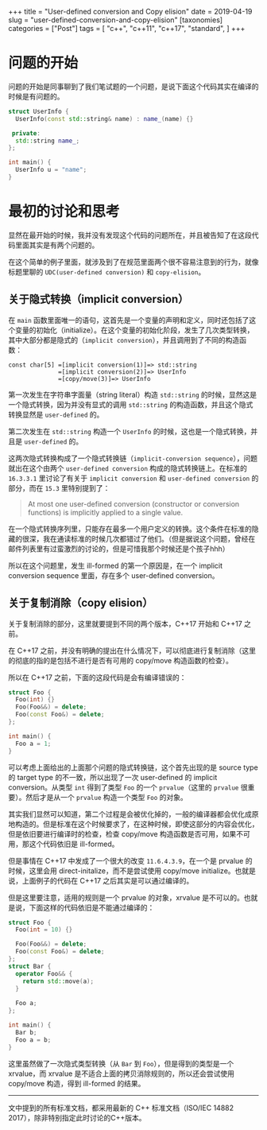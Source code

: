+++
title = "User-defined conversion and Copy elision"
date = 2019-04-19
slug = "user-defined-conversion-and-copy-elision"
[taxonomies]
categories =  ["Post"]
tags = [
  "c++",
  "c++11",
  "c++17",
  "standard",
]
+++


# 问题的开始

问题的开始是同事聊到了我们笔试题的一个问题，是说下面这个代码其实在编译的时候是有问题的。

```cpp
struct UserInfo {
  UserInfo(const std::string& name) : name_(name) {}

 private:
  std::string name_;
};

int main() {
  UserInfo u = "name";
}
```

# 最初的讨论和思考

显然在最开始的时候，我并没有发现这个代码的问题所在，并且被告知了在这段代码里面其实是有两个问题的。

在这个简单的例子里面，就涉及到了在规范里面两个很不容易注意到的行为，就像标题里聊的 `UDC(user-defined conversion)` 和 `copy-elision`。

## 关于隐式转换（implicit conversion）

在 `main` 函数里面唯一的语句，这首先是一个变量的声明和定义，同时还包括了这个变量的初始化（initialize）。在这个变量的初始化阶段，发生了几次类型转换，其中大部分都是隐式的（`implicit conversion`），并且调用到了不同的构造函数：

```
const char[5] =[implicit conversion(1)]=> std::string
              =[implicit conversion(2)]=> UserInfo
              =[copy/move(3)]=> UserInfo
```

第一次发生在字符串字面量（string literal）构造 `std::string` 的时候，显然这是一个隐式转换，因为并没有显式的调用 `std::string` 的构造函数，并且这个隐式转换显然是 `user-defined` 的。

第二次发生在 `std::string` 构造一个 `UserInfo` 的时候，这也是一个隐式转换，并且是 `user-defined` 的。

这两次隐式转换构成了一个隐式转换链（`implicit-conversion sequence`），问题就出在这个由两个 `user-defined conversion` 构成的隐式转换链上。在标准的 `16.3.3.1` 里讨论了有关于 `implicit conversion` 和 `user-defined conversion` 的部分，而在 `15.3` 里特别提到了：

  > At most one user-defined conversion (constructor or conversion functions) is implicitly applied to a single value.

在一个隐式转换序列里，只能存在最多一个用户定义的转换。这个条件在标准的隐藏的很深，我在通读标准的时候几次都错过了他们。（但是据说这个问题，曾经在邮件列表里有过蛮激烈的讨论的，但是可惜我那个时候还是个孩子hhh）

所以在这个问题里，发生 ill-formed 的第一个原因是，在一个 implicit conversion sequence 里面，存在多个 user-defined conversion。

## 关于复制消除（copy elision）

关于复制消除的部分，这里就要提到不同的两个版本，C++17 开始和 C++17 之前。

在 C++17 之前，并没有明确的提出在什么情况下，可以彻底进行复制消除（这里的彻底的指的是包括不进行是否有可用的 copy/move 构造函数的检查）。

所以在 C++17 之前，下面的这段代码是会有编译错误的：

```cpp
struct Foo {
  Foo(int) {}
  Foo(Foo&&) = delete;
  Foo(const Foo&) = delete;
};

int main() {
  Foo a = 1;
}
```

可以考虑上面给出的上面那个问题的隐式转换链，这个首先出现的是 source type 的 target type 的不一致，所以出现了一次 user-defined 的 implicit conversion。从类型 `int` 得到了类型 `Foo` 的一个 `prvalue`（这里的 `prvalue` 很重要）。然后才是从一个 `prvalue` 构造一个类型 `Foo` 的对象。

其实我们显然可以知道，第二个过程是会被优化掉的，一般的编译器都会优化成原地构造的。但是标准在这个时候要求了，在这种时候，即使这部分的内容会优化，但是依旧要进行编译时的检查，检查 copy/move 构造函数是否可用，如果不可用，那这个代码依旧是 ill-formed。

但是事情在 C++17 中发成了一个很大的改变 `11.6.4.3.9`，在一个是 prvalue 的时候，这里会用 direct-initalize，而不是尝试使用 copy/move initialize。也就是说，上面例子的代码在 C++17 之后其实是可以通过编译的。

但是这里要注意，适用的规则是一个 prvalue 的对象，xrvalue 是不可以的。也就是说，下面这样的代码依旧是不能通过编译的：

```cpp
struct Foo {
  Foo(int = 10) {}

  Foo(Foo&&) = delete;
  Foo(const Foo&) = delete;
};
struct Bar {
  operator Foo&& {
    return std::move(a);
  }
  
  Foo a;
};

int main() {
  Bar b;
  Foo a = b;
}
```

这里虽然做了一次隐式类型转换（从 `Bar` 到 `Foo`），但是得到的类型是一个 xrvalue，而 xrvalue 是不适合上面的拷贝消除规则的，所以还会尝试使用 copy/move 构造，得到 ill-formed 的结果。

----

文中提到的所有标准文档，都采用最新的 C++ 标准文档（ISO/IEC 14882 2017），除非特别指定此时讨论的C++版本。